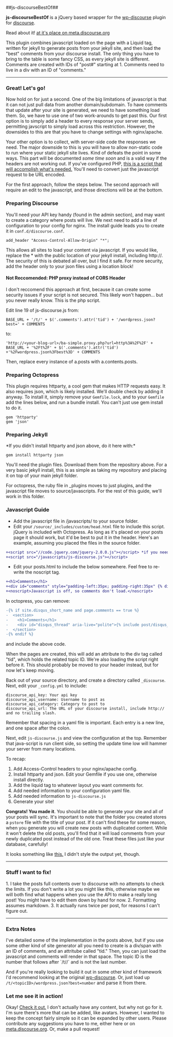 ##js-discourseBestOf##

**js-discourseBestOf** is a jQuery based wrapper for the  [wp-discourse](https://github.com/discourse/wp-discourse "wp-discourse") plugin for [discourse](https://github.com/discourse/discourse). 

Read about it! [at it's place on meta.discourse.org](http://meta.discourse.org/t/discourse-plugin-for-static-site-generators-like-jekyll-or-octopress/7965/16)

This plugin combines javascript loaded on the page with a Liquid tag, written for jekyll to generate posts from your jekyll site, and then load the "best" comments from your discourse install. The only thing you have to bring to the table is some fancy CSS, as every jekyll site is different. Comments are created with IDs of "post#" starting at 1. Comments need to live in a div with an ID of "comments."

----------

<h3>Great! Let's go!</h3>

Now hold on for just a second. One of the big limitations of javascript is that it can not just pull data from another domain/subdomain. To have comments that update after your site is generated, we need to have something load them. So, we have to use one of two work-arounds to get past this. Our first option is to simply add a header to every response your server sends, permitting javscript to simply load across this restriction. However, the downsides to this are that you have to change settings with nginx/apache. 

Your other option is to collect, with server-side code the responses we need. The major downside to this is you will have to allow non-static code to run where your static jekyll site lives. Kind of defeats the point in some ways. This part will be documented *some time soon* and is a valid way if the headers are not working out.  If you've configured PHP, [this is a script that will accomplish what's needed.][4] You'll need to convert just the javascript request to be URL encoded.

For the first approach, follow the steps below. The second approach will require an edit to the javascript, and those directions will be at the bottom.

<h3>Preparing Discourse</h3>

You'll need your API key handy (found in the admin section), and may want to create a category where posts will live. We next need to add a line of configuration to your config for nginx. The install guide leads you to create it in `conf.d/discourse.conf`.  

    add_header "Access-Control-Allow-Origin" "*";

This allows all sites to load your content via javascript. If you would like, replace the * with the public location of your jekyll install, including http://. The security of this is debated all over, but I find it safe. For more security, add the header only to your json files using a location block!

<h4>Not Reccomended: PHP proxy instead of CORS Header</h4>

I don't reccomend this approach at first, because it can create some security issues if your script is not secured. This likely won't happen... but you never really know. This is the php script.

Edit line 19 of js-discourse.js from:

    BASE_URL + '/t/' + $('.comments').attr('tid') + '/wordpress.json?best=' + COMMENTS
to:

    'http://<your-blog-url>/ba-simple.proxy.php?url=http%3A%2F%2F' + BASE_URL + '%2Ft%2F' + $('.comments').attr('tid') +'%2Fwordpress.json%3Fbest%3D' + COMMENTS

Then, replace every instance of a.posts with a.contents.posts.

<h3>Preparing Octopress</h3>

This plugin requires httparty, a cool gem that makes HTTP requests easy. It also requires json, which is likely installed. We'll double check by adding it anyway. To install it, simply remove your `Gemfile.lock`, and to your `Gemfile` add the lines below, and run a bundle install. You can't just use gem install to do it.

    gem 'httparty'
    gem 'json'


<h3>Preparing Jekyll</h3>
*If you didn't install httparty and json above, do it here with:*

    gem install httparty json

You'll need the plugin files. Download them from the repository above. For a very basic jekyll install, this is as simple as taking my repository and placing it on top of your main jekyll folder. 

For octopress, the ruby file in _plugins moves to just plugins, and the javascript file moves to source/javascripts. For the rest of this guide, we'll work in this folder.
### Javascript Guide ###


* Add the javascript file in /javascripts/ to your source folder.
* Edit your ```/source/_includes/custom/head.html```  file to include this script. jQuery is included with Octopress. As long as it's placed on your posts page it should work, but it'd be best to put it in the header. Here's an example, assuming you placed the files in the source folder. 

```diff
+<script src="//code.jquery.com/jquery-2.0.0.js"></script> *if you need jQuery*
+<script src="/javascripts/js-discourse.js"></script>
```

* Edit your posts.html to include the below somewhere. Feel free to re-write the noscript tag.

```diff
+<h1>Comments</h1>
+<div id="comments" style="padding-left:35px; padding-right:35px" {% discourse_comments %}></div>
+<noscript>Javascript is off, so comments don't load.</noscript>
```

In octopress, you can remove:

```diff
-{% if site.disqus_short_name and page.comments == true %}
-  <section>
-    <h1>Comments</h1>
-    <div id="disqus_thread" aria-live="polite">{% include post/disqus_thread.html %}</div>
-  </section>
-{% endif %}
```
 and include the above code.

When the pages are created, this will add an attribute to the div tag called "tid", which holds the related topic ID. We're also loading the script right before it. This should probably be moved to your header instead, but for now let's keep moving. 

Back out of your source directory, and create a directory called `_discourse`. Next, edit your `_config.yml` to include:

    discourse_api_key: Your api key
    discourse_api_username: Username to post as
    discourse_api_category: Category to post to
    discourse_api_url: The URL of your discourse install, include http:// and no trailing slash.

Remember that spacing in a yaml file is important. Each entry is a new line, and one space after the colon.

Next, edit `js-discourse.js` and view the configuration at the top. Remember that java-script is run client side, so setting the update time low will hammer your server from many locations.

To recap:

1. Add Access-Control headers to your nginx/apache config.
2. Install httparty and json. Edit your Gemfile if you use one, otherwise install directly.
3. Add the liquid tag to whatever layout you want comments for.
4. Add needed information to your configuration yaml file.
5. Add needed information to `js-discourse.js` 
6. Generate your site!

**Congrats! You made it**. You should be able to generate your site and all of your posts will sync. It's important to note that the folder you created stores a `pstore` file with the title of your post. If it can't find these for some reason, when you generate you will create new posts with duplicated content. While it won't delete the old posts, you'll find that it will load comments from your newly duplicated post instead of the old one. Treat these files just like your database, carefully!

It looks something like [this.][5] I didn't style the output yet, though.

----------

<h3>Stuff I want to fix!</h3>
1. I take the posts full contents over to discourse with no attempts to check the limits. If you don't write a lot you might like this, otherwise maybe we will both find what happens when you use the API to make a really long post! You might have to edit them down by hand for now. 
2. Formatting assumes markdown. 
3. It actually runs twice per post, for reasons I can't figure out. 

----------
<h3> Extra Notes </h3>
I've detailed some of the implementation in the posts above, but if you use some other kind of site generator all you need to create is a div/span with an ID of comments, and an attritube called "tid." Then, you can just load the javascript and comments will render in that space. The topic ID is the number that follows after `/t/<post-slug>/` and is not the last number. 

And if you're really looking to build it out in some other kind of framework I'd recommend looking at the original [wp-discourse][6]. Or, just load up `/t/<topicID>/wordpress.json?best=number` and parse it from there.


  [1]: https://github.com/trident523/js-discourseBestOf
  [2]: https://github.com/discourse/wp-discourse
  [3]: http://meta.discourse.org/users/sam
  [4]: http://benalman.com/code/projects/php-simple-proxy/docs/files/ba-simple-proxy-php.html
  [5]: http://temp.trid.in:8080/
  [6]: https://github.com/discourse/wp-discourse



### Let me see it in action! ###
Okay! [Check it out.](http://temp.trid.in:8080/blog/2013/07/01/title/) I don't actually have any content, but why not go for it. 
I'm sure there's more that can be added, like avatars. However, I wanted to keep the concept fairly simple so it can be expanded by other users. Please contribute any suggestions you have to me, either here or on [meta.discourse.org](http://meta.discourse.org/users/trident). Or, make a pull request!
